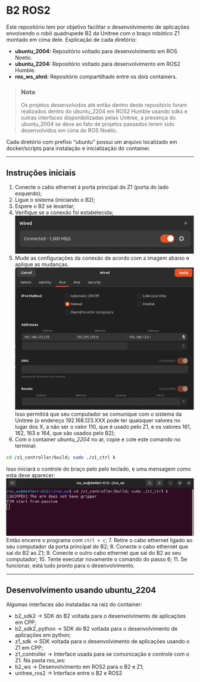 # B2 ROS2
Este repositório tem por objetivo facilitar o desenvolvimento de aplicações envolvendo o robô quadrupede B2 da Unitree com o braço robótico Z1 montado em cima dele. 
Explicação de cada diretório:
- **ubuntu_2004:** Repositório voltado para desenvolvimento em ROS Noetic.
- **ubuntu_2204:** Repositório voltado para desenvolvimento em ROS2 Humble.
- **ros_ws_shrd:** Repositório compartilhado entre os dois containers.

> ### Nota
> Os projetos desenvolvidos até então dentro deste repositório foram realizados dentro do ubuntu_2204 em ROS2 Humble usando sdks e outras interfaces disponibilizadas pelas Unitree, a presença do ubuntu_2004 se deve ao fato de projetos passados terem sido desenvolvidos em cima do ROS Noetic.

Cada diretório com prefixo “ubuntu” possui um arquivo localizado em docker/scripts para instalação e inicialização do container.
- - -
## Instruções iniciais  
1. Conecte o cabo ethernet à porta principal do Z1 (porta do lado esquerdo);
2. Ligue o sistema (iniciando o B2);
3. Espere o B2 se levantar;
4. Verifique se a conexão foi estabelecida;
	![Imagem 1](images/README-20250127111932802.png)
5. Mude as configurações da conexão de acordo com a imagem abaixo e aplique as mudanças.
	![Imagem 2](images/README-20250127112143437.png)
	Isso permitirá que seu computador se comunique com o sistema da Unitree (o endereço 192.168.123.XXX pode ter quaisquer valores no lugar dos X, a não ser o valor 110, que é usado pelo Z1, e os valores 161, 162, 163 e 164, que são usados pelo B2);
6. Com o container _ubuntu_2204_ no ar, copie e cole este comando no terminal:
```Bash
cd /z1_controller/build; sudo ./z1_ctrl k
```
Isso iniciará o controle do braço pelo pelo teclado, e uma mensagem como esta deve aparecer:
	![Imagem 3](images/README-20250127111752984.png)
Então encerre o programa com `ctrl + c`;
7. Retire o cabo ethernet ligado ao seu computador da porta principal do B2;
8. Conecte o cabo ethernet que sai do B2 ao Z1;
9. Conecte o outro cabo ethernet que sai do B2 ao seu computador;
10. Tente executar novamente o comando do passo 6;
11. Se funcionar, está tudo pronto para o desenvolvimento.
- - -
## Desenvolvimento usando ubuntu_2204
Algumas interfaces são instaladas na raiz do container:
- b2_sdk2 → SDK do B2 voltada para o desenvolvimento de aplicações em CPP;
- b2_sdk2_python → SDK do B2 voltada para o desenvolvimento de aplicações em python;
- z1_sdk → SDK voltada para o desenvolvimento de aplicações usando o Z1 em CPP;
- z1_controller → Interface usada para se comunicação e controle com o Z1.
Na pasta ros_ws:
- b2_ws → Desenvolvimento em ROS2 para o B2 e Z1;
- unitree_ros2 → Interface entre o B2 e ROS2


